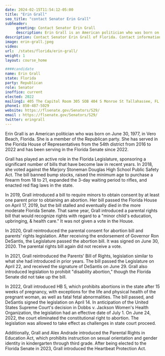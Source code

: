 ```yaml
---
date: 2024-02-15T11:54:12-05:00
title: "Erin Grall"
seo_title: "contact Senator Erin Grall"
subheader:
     greeting: Contact Senator Erin Grall
     description: Erin Grall is an American politician who was born on June 30, 1977, in Vero Beach, Florida. She is a member of the Republican party has been serving in the Florida Senate, representing 29th district since 2022.
description: Contact Senator Erin Grall of Florida. Contact information for Erin Grall includes email address, phone number, and mailing address.
image: erin-grall.jpeg
video:
url:  /states/florida/erin-grall/
weight: 1
layout: course_home

####candidate
name: Erin Grall
state: Florida
party: Republican
role: Senator
inoffice: current
elected: 2022
mailing1: 405 The Capitol Room 305 SOB 404 S Monroe St Tallahassee, FL 32399-1100
phone1: 850-487-5029
website: https://flsenate.gov/Senators/S29/
email : https://flsenate.gov/Senators/S29/
twitter: eringrall
---
```


Erin Grall is an American politician who was born on June 30, 1977, in Vero Beach, Florida. She is a member of the Republican party. She has served in the Florida House of Representatives from the 54th district from 2016 to 2022 and has been serving in the Florida Senate since 2022.

Grall has played an active role in the Florida Legislature, sponsoring a significant number of bills that have become law in recent years. In 2018, she voted against the Marjory Stoneman Douglas High School Public Safety Act. The bill banned bump stocks, raised the minimum age to purchase a firearm from 18 to 21, expanded the 3-day waiting period to rifles, and enacted red flag laws in the state.

In 2019, Grall introduced a bill to require minors to obtain consent by at least one parent prior to obtaining an abortion. Her bill passed the Florida House on April 17, 2019, but the bill stalled and eventually died in the more moderate Florida Senate. That same year, Grall introduced a parental rights bill that would recognize rights with regard to a "minor child's education, upbringing, & health care." It was not given a vote in the House.

In 2020, Grall reintroduced the parental consent for abortion bill and parents' rights legislation. After receiving the endorsement of Governor Ron DeSantis, the Legislature passed the abortion bill. It was signed on June 30, 2020. The parental rights bill again did not receive a vote.

In 2021, Grall reintroduced the Parents' Bill of Rights, legislation similar to what she had introduced in prior years. The bill passed the Legislature on April 22, and received the signature of DeSantis on June 29. Grall also introduced legislation to prohibit "disability abortion," though the Florida Senate did not take up the bill.

In 2022, Grall introduced HB 5, which prohibits abortions in the state after 15 weeks of pregnancy, with exceptions for the life and physical health of the pregnant woman, as well as fatal fetal abnormalities. The bill passed, and DeSantis signed the legislation on April 14. In anticipation of the United States Supreme Court's decision in Dobbs v. Jackson Women's Health Organization, the legislation had an effective date of July 1. On June 24, 2022, the court eliminated the constitutional right to abortion. The legislation was allowed to take effect as challenges in state court proceed.

Additionally, Grall and Alex Andrade introduced the Parental Rights in Education Act, which prohibits instruction on sexual orientation and gender identity in kindergarten through third grade. After being elected to the Florida Senate in 2023, Grall introduced the Heartbeat Protection Act.
